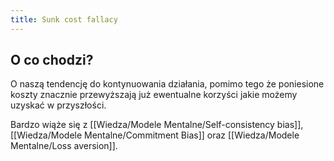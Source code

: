 ```yaml
---
title: Sunk cost fallacy
---
```


## O co chodzi?
O naszą tendencję do kontynuowania działania, pomimo tego że poniesione koszty znacznie przewyższają już ewentualne korzyści jakie możemy uzyskać w przyszłości. 

Bardzo wiąże się z [[Wiedza/Modele Mentalne/Self-consistency bias]], [[Wiedza/Modele Mentalne/Commitment Bias]] oraz [[Wiedza/Modele Mentalne/Loss aversion]].